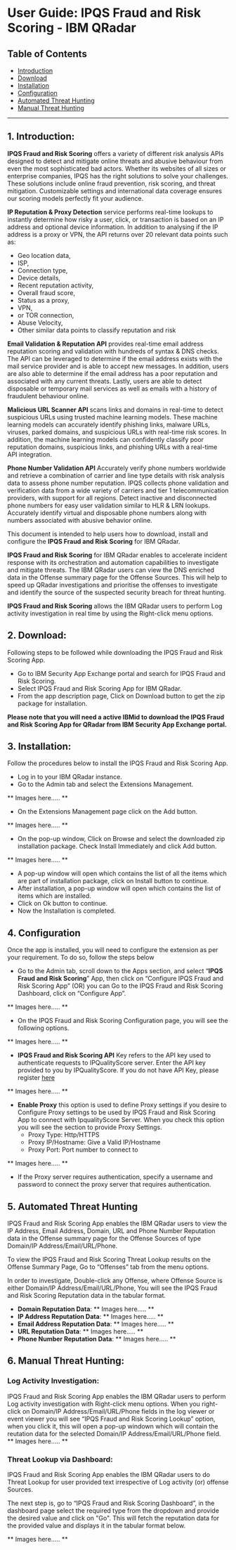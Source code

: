 # **User Guide:** IPQS Fraud and Risk Scoring - IBM QRadar

## Table of Contents
- [Introduction](#1-introduction)
- [Download](#2-download)
- [Installation](#3-installation)
- [Configuration](#4-configuration)
- [Automated Threat Hunting](#5-automated-threat-hunting)
- [Manual Threat Hunting](#6-manual-threat-hunting)

---

## 1. Introduction:

**IPQS Fraud and Risk Scoring** offers a variety of different risk analysis APIs designed to detect and mitigate online threats and abusive behaviour from even the most sophisticated bad actors. Whether its websites of all sizes or enterprise companies, IPQS has the right solutions to solve your challenges. These solutions include online fraud prevention, risk scoring, and threat mitigation. Customizable settings and international data coverage ensures our scoring models perfectly fit your audience.

**IP Reputation & Proxy Detection** service performs real-time lookups to instantly determine how risky a user, click, or transaction is based on an IP address and optional device information. In addition to analysing if the IP address is a proxy or VPN, the API returns over 20 relevant data points such as: 
* Geo location data, 
* ISP,
* Connection type, 
* Device details, 
* Recent reputation activity, 
* Overall fraud score, 
* Status as a proxy,
* VPN, 
* or TOR connection, 
* Abuse Velocity, 
* Other similar data points to classify reputation and risk

**Email Validation & Reputation API** provides real-time email address reputation scoring and validation with hundreds of syntax & DNS checks. The API can be leveraged to determine if the email address exists with the mail service provider and is able to accept new messages. In addition, users are also able to determine if the email address has a poor reputation and associated with any current threats. Lastly, users are able to detect disposable or temporary mail services as well as emails with a history of fraudulent behaviour online.

**Malicious URL Scanner API** scans links and domains in real-time to detect suspicious URLs using trusted machine learning models. These machine learning models can accurately identify phishing links, malware URLs, viruses, parked domains, and suspicious URLs with real-time risk scores. In addition, the machine learning models can confidently classify poor reputation domains, suspicious links, and phishing URLs with a real-time API integration. 

**Phone Number Validation API** Accurately verify phone numbers worldwide and retrieve a combination of carrier and line type details with risk analysis data to assess phone number reputation. IPQS collects phone validation and verification data from a wide variety of carriers and tier 1 telecommunication providers, with support for all regions. Detect inactive and disconnected phone numbers for easy user validation similar to HLR & LRN lookups. Accurately identify virtual and disposable phone numbers along with numbers associated with abusive behavior online.

This document is intended to help users how to download, install and configure the **IPQS Fraud and Risk Scoring** for IBM QRadar. 

**IPQS Fraud and Risk Scoring** for IBM QRadar enables to accelerate incident response with its orchestration and automation capabilities to investigate and mitigate threats. The IBM QRadar users can view the DNS enriched data in the Offense summary page for the Offense Sources. This will help to speed up QRadar investigations and prioritise the offenses to investigate and identify the source of the suspected security breach for threat hunting.

**IPQS Fraud and Risk Scoring** allows the IBM QRadar users to perform Log activity investigation in real time by using the Right-click menu options.


## 2. Download:

Following steps to be followed while downloading the IPQS Fraud and Risk Scoring App.

* Go to IBM Security App Exchange portal and search for IPQS Fraud and Risk Scoring. 
* Select IPQS Fraud and Risk Scoring App for IBM QRadar.
* From the app description page, Click on Download button to get the zip package for installation. 


**Please note that you will need a active IBMid to download the IPQS Fraud and Risk Scoring App for QRadar from IBM Security App Exchange portal.**


## 3. Installation:

Follow the procedures below to install the IPQS Fraud and Risk Scoring App.

* Log in to your IBM QRadar instance.
* Go to the Admin tab and select the Extensions Management.

** Images here..... **

* On the Extensions Management page click on the Add button.

** Images here..... **

* On the pop-up window, Click on Browse and select the downloaded zip installation package. Check Install Immediately and click Add button.

** Images here..... **

* A pop-up window will open which contains the list of all the items which are part of installation package, click on Install button to continue.
* After installation, a pop-up window will open which contains the list of items which are installed.
* Click on Ok button to continue. 
* Now the Installation is completed.

## 4. Configuration
Once the app is installed, you will need to configure the extension as per your requirement. To do so, follow the steps below

* Go to the Admin tab, scroll down to the Apps section, and select “**IPQS Fraud and Risk Scoring**” App, then click on “Configure IPQS Fraud and Risk Scoring App” (OR) you can Go to the IPQS Fraud and Risk Scoring Dashboard, click on “Configure App”.

** Images here..... **

* On the IPQS Fraud and Risk Scoring Configuration page, you will see the following options.

** Images here..... **

* **IPQS Fraud and Risk Scoring API** Key refers to the API key used to authenticate requests to IPQualityScore server. Enter the API key provided to you by IPQualityScore. If you do not have API Key, please register [here](https://www.ipqualityscore.com/create-account/qradar)

** Images here..... **

* **Enable Proxy** this option is used to define Proxy settings if you desire to Configure Proxy settings to be used by IPQS Fraud and Risk Scoring App to connect with IpqualityScore Server. When you check this option you will see the section to provide Proxy Settings.
    * Proxy Type: Http/HTTPS
    * Proxy IP/Hostname: Give a Valid IP/Hostname
    * Proxy Port: Port number to connect to
    
** Images here..... **

*  If the Proxy server requires authentication, specify a username and password to connect the proxy server that requires authentication.

## 5. Automated Threat Hunting

IPQS Fraud and Risk Scoring App enables the IBM QRadar users to view the IP Address, Email Address, Domain, URL and Phone Number Reputation data in the Offense summary page for the Offense Sources of type Domain/IP Address/Email/URL/Phone. 


To view the IPQS Fraud and Risk Scoring Threat Lookup results on the Offense Summary Page, Go to “Offenses” tab from the menu options.

In order to investigate, Double-click any Offense, where Offense Source is either Domain/IP Address/Email/URL/Phone, You will see the IPQS Fraud and Risk Scoring Reputation data in the tabular format.

* **Domain Reputation Data**:
** Images here..... **
* **IP Address Reputation Data**:
** Images here..... **
* **Email Address Reputation Data**:
** Images here..... **
* **URL Reputation Data**:
** Images here..... **
* **Phone Number Reputation Data**:
** Images here..... **

## 6. Manual Threat Hunting:
### Log Activity Investigation:
IPQS Fraud and Risk Scoring App enables the IBM QRadar users to perform Log activity investigation with Right-click menu options. When you right-click on Domain/IP Address/Email/URL/Phone fields in the log viewer or event viewer you will see “IPQS Fraud and Risk Scoring Lookup” option, when you click it, this will open a pop-up windown which will contain the reutation data for the selected Domain/IP Address/Email/URL/Phone field.
** Images here..... **

### Threat Lookup via Dashboard:
IPQS Fraud and Risk Scoring App enables the IBM QRadar users to do Threat Lookup for user provided text irrespective of Log activity (or) offense Sources.

The next step is, go to “IPQS Fraud and Risk Scoring Dashboard”, in the dashboard page select the required type from the dropdown and provide the desired value and click on "Go". This will fetch the reputation data for the provided value and displays it in the tabular format below.

** Images here..... **
